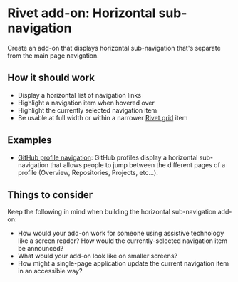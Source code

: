 # Rivet add-on: Horizontal sub-navigation
Create an add-on that displays horizontal sub-navigation that's separate from the main page navigation.

## How it should work

- Display a horizontal list of navigation links
- Highlight a navigation item when hovered over
- Highlight the currently selected navigation item
- Be usable at full width or within a narrower [Rivet grid](https://rivet.iu.edu/components/layout/grid/) item

## Examples
- [GitHub profile navigation](https://github.com/scottanthonymurray): GitHub profiles display a horizontal sub-navigation that allows people to jump between the different pages of a profile (Overview, Repositories, Projects, etc...).

## Things to consider
Keep the following in mind when building the horizontal sub-navigation add-on:

- How would your add-on work for someone using assistive technology like a screen reader? How would the currently-selected navigation item be announced?
- What would your add-on look like on smaller screens?
- How might a single-page application update the current navigation item in an accessible way?